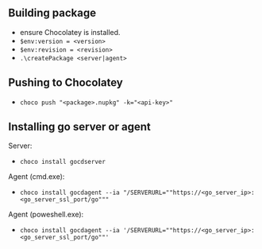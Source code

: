 ## Building package

- ensure Chocolatey is installed.
- `$env:version = <version>`
- `$env:revision = <revision>`
- `.\createPackage <server|agent>`

## Pushing to Chocolatey

- `choco push "<package>.nupkg" -k="<api-key>"`


## Installing go server or agent
Server:
- `choco install gocdserver`

Agent (cmd.exe):
- `choco install gocdagent --ia "/SERVERURL=""https://<go_server_ip>:<go_server_ssl_port/go"""`

Agent (poweshell.exe):
- `choco install gocdagent --ia '/SERVERURL=""https://<go_server_ip>:<go_server_ssl_port/go""'`
